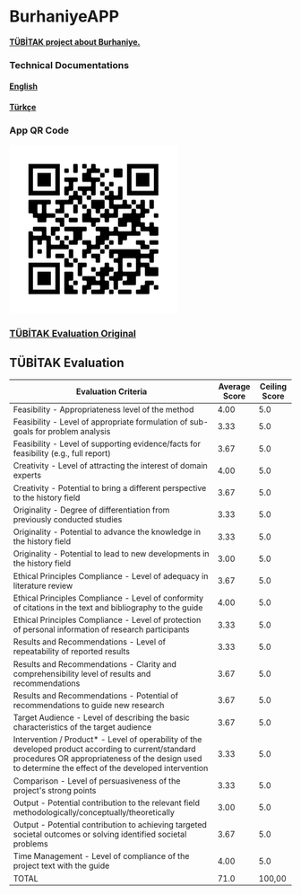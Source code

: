 # BurhaniyeAPP

#### [TÜBİTAK project about Burhaniye.](https://burhaniyem.pythonanywhere.com/)

### Technical Documentations

#### [English](/TechnicalDocumentation-EN.md)

#### [Türkçe](/TechnicalDocumentation-TR.md)

### App QR Code

![QR Code](qr.png "QR Code")

### [TÜBİTAK Evaluation Original](/TUBITAK-RATE.pdf)

## TÜBİTAK Evaluation

| Evaluation Criteria                                                                                                                                                                                           | Average Score | Ceiling Score |
| ------------------------------------------------------------------------------------------------------------------------------------------------------------------------------------------------------------- | ------------- | ------------- |
| Feasibility - Appropriateness level of the method                                                                                                                                                             | 4.00          | 5.0           |
| Feasibility - Level of appropriate formulation of sub-goals for problem analysis                                                                                                                              | 3.33          | 5.0           |
| Feasibility - Level of supporting evidence/facts for feasibility (e.g., full report)                                                                                                                          | 3.67          | 5.0           |
| Creativity - Level of attracting the interest of domain experts                                                                                                                                               | 4.00          | 5.0           |
| Creativity - Potential to bring a different perspective to the history field                                                                                                                                  | 3.67          | 5.0           |
| Originality - Degree of differentiation from previously conducted studies                                                                                                                                     | 3.33          | 5.0           |
| Originality - Potential to advance the knowledge in the history field                                                                                                                                         | 3.33          | 5.0           |
| Originality - Potential to lead to new developments in the history field                                                                                                                                      | 3.00          | 5.0           |
| Ethical Principles Compliance - Level of adequacy in literature review                                                                                                                                        | 3.67          | 5.0           |
| Ethical Principles Compliance - Level of conformity of citations in the text and bibliography to the guide                                                                                                    | 4.00          | 5.0           |
| Ethical Principles Compliance - Level of protection of personal information of research participants                                                                                                          | 3.33          | 5.0           |
| Results and Recommendations - Level of repeatability of reported results                                                                                                                                      | 3.33          | 5.0           |
| Results and Recommendations - Clarity and comprehensibility level of results and recommendations                                                                                                              | 3.67          | 5.0           |
| Results and Recommendations - Potential of recommendations to guide new research                                                                                                                              | 3.67          | 5.0           |
| Target Audience - Level of describing the basic characteristics of the target audience                                                                                                                        | 3.67          | 5.0           |
| Intervention / Product\* - Level of operability of the developed product according to current/standard procedures OR appropriateness of the design used to determine the effect of the developed intervention | 3.33          | 5.0           |
| Comparison - Level of persuasiveness of the project's strong points                                                                                                                                           | 3.33          | 5.0           |
| Output - Potential contribution to the relevant field methodologically/conceptually/theoretically                                                                                                             | 3.00          | 5.0           |
| Output - Potential contribution to achieving targeted societal outcomes or solving identified societal problems                                                                                               | 3.67          | 5.0           |
| Time Management - Level of compliance of the project text with the guide                                                                                                                                      | 4.00          | 5.0           |
| TOTAL                                                                                                                                                                                                         | 71.0          | 100,00        |
